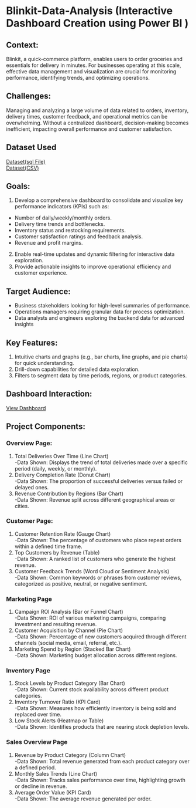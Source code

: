 # Blinkit-Data-Analysis (Interactive Dashboard Creation using Power BI )


## Context:
Blinkit, a quick-commerce platform, enables users to order groceries and essentials for delivery in minutes. For businesses operating at this scale, effective data management and visualization are crucial for monitoring performance, identifying trends, and optimizing operations.

## Challenges:
Managing and analyzing a large volume of data related to orders, inventory, delivery times, customer feedback, and operational metrics can be overwhelming. Without a centralized dashboard, decision-making becomes inefficient, impacting overall performance and customer satisfaction.

## Dataset Used
  <a href="https://drive.google.com/drive/folders/1YABI83p-avjx69PSyjB77tgrMXFZpulS?usp=drive_link">Dataset(sql File)<a/>
<br>
 <a href="https://drive.google.com/drive/folders/1jxsJ9g_41sBfTbZdwlQ_KhIGiQA1SMkq?usp=drive_link">Dataset(CSV)<a/>

## Goals:
1. Develop a comprehensive dashboard to consolidate and visualize key performance indicators (KPIs) such as:
- Number of daily/weekly/monthly orders.
- Delivery time trends and bottlenecks.
- Inventory status and restocking requirements.
- Customer satisfaction ratings and feedback analysis.
- Revenue and profit margins.

2. Enable real-time updates and dynamic filtering for interactive data exploration.
3. Provide actionable insights to improve operational efficiency and customer
experience.

## Target Audience:
- Business stakeholders looking for high-level summaries of performance.
- Operations managers requiring granular data for process optimization.
- Data analysts and engineers exploring the backend data for advanced insights

## Key Features:
1. Intuitive charts and graphs (e.g., bar charts, line graphs, and pie charts) for quick understanding.
2. Drill-down capabilities for detailed data exploration.
3. Filters to segment data by time periods, regions, or product categories.

## Dashboard Interaction:
<a href="https://drive.google.com/file/d/1evtp4dLsFZI4Xrsqb9JKruDcMrgOBMmr/view?usp=sharing">View Dashboard <a/>


## Project Components:
### Overview Page:
1. Total Deliveries Over Time (Line Chart) <br>
-Data Shown: Displays the trend of total deliveries made over a specific period (daily, weekly, or monthly).
2. Delivery Completion Rate (Donut Chart)<br>
-Data Shown: The proportion of successful deliveries versus failed or delayed ones.
3. Revenue Contribution by Regions (Bar Chart)<br>
-Data Shown: Revenue split across different geographical areas or cities.

### Customer Page:
1. Customer Retention Rate (Gauge Chart)<br>
-Data Shown: The percentage of customers who place repeat orders within a defined time frame.
2. Top Customers by Revenue (Table)<br>
-Data Shown: A ranked list of customers who generate the highest revenue.
3. Customer Feedback Trends (Word Cloud or Sentiment Analysis)<br>
-Data Shown: Common keywords or phrases from customer reviews, categorized as positive, neutral, or negative sentiment.

### Marketing Page
1. Campaign ROI Analysis (Bar or Funnel Chart)<br>
-Data Shown: ROI of various marketing campaigns, comparing investment and resulting revenue.
2. Customer Acquisition by Channel (Pie Chart)<br>
-Data Shown: Percentage of new customers acquired through different channels (social media, email, referral, etc.).
3. Marketing Spend by Region (Stacked Bar Chart)<br>
-Data Shown: Marketing budget allocation across different regions.

### Inventory Page
1. Stock Levels by Product Category (Bar Chart)<br>
-Data Shown: Current stock availability across different product categories.
2. Inventory Turnover Ratio (KPI Card)<br>
-Data Shown: Measures how efficiently inventory is being sold and replaced over time.
3. Low Stock Alerts (Heatmap or Table)<br>
-Data Shown: Identifies products that are nearing stock depletion levels.

### Sales Overview Page
1. Revenue by Product Category (Column Chart)<br>
-Data Shown: Total revenue generated from each product category over a defined period.
2. Monthly Sales Trends (Line Chart)<br>
-Data Shown: Tracks sales performance over time, highlighting growth or decline in revenue.
3. Average Order Value (KPI Card)<br>
-Data Shown: The average revenue generated per order.





